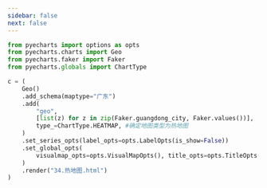 ```yaml
---
sidebar: false
next: false
---
```

<BlogInfo/>






```python
from pyecharts import options as opts
from pyecharts.charts import Geo
from pyecharts.faker import Faker
from pyecharts.globals import ChartType

c = (
    Geo()
    .add_schema(maptype="广东")
    .add(
        "geo",
        [list(z) for z in zip(Faker.guangdong_city, Faker.values())],
        type_=ChartType.HEATMAP, #确定地图类型为热地图
    )
    .set_series_opts(label_opts=opts.LabelOpts(is_show=False))
    .set_global_opts(
        visualmap_opts=opts.VisualMapOpts(), title_opts=opts.TitleOpts(title="Geo-广东地图")
    )
    .render("34.热地图.html")
)

```






<ActionBox />
        
<style>#top-box {margin-top:0.5rem!important;}</style>